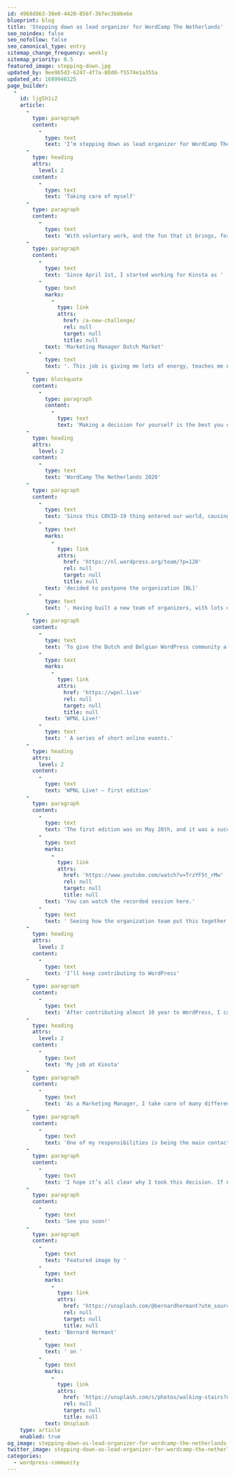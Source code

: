 ```yaml
---
id: 4968d863-30e0-4420-856f-36fec3b86e6e
blueprint: blog
title: 'Stepping down as lead organizer for WordCamp The Netherlands'
seo_noindex: false
seo_nofollow: false
seo_canonical_type: entry
sitemap_change_frequency: weekly
sitemap_priority: 0.5
featured_image: stepping-down.jpg
updated_by: 9ee9b5d3-6247-4f7a-80d0-f5574e1a355a
updated_at: 1689946125
page_builder:
  -
    id: ljg5h1i2
    article:
      -
        type: paragraph
        content:
          -
            type: text
            text: 'I’m stepping down as lead organizer for WordCamp The Netherlands. Not an easy decision, but one I had to make. For myself.'
      -
        type: heading
        attrs:
          level: 2
        content:
          -
            type: text
            text: 'Taking care of myself'
      -
        type: paragraph
        content:
          -
            type: text
            text: 'With voluntary work, and the fun that it brings, for me the danger arises to accept too many tasks and drown in too much work. I like it so much, that I tend to accept too much. Also, besides doing voluntary work for the WordPress community, paid work has to be done also.'
      -
        type: paragraph
        content:
          -
            type: text
            text: 'Since April 1st, I started working for Kinsta as '
          -
            type: text
            marks:
              -
                type: link
                attrs:
                  href: /a-new-challenge/
                  rel: null
                  target: null
                  title: null
            text: 'Marketing Manager Dutch Market'
          -
            type: text
            text: '. This job is giving me lots of energy, teaches me new skills, makes me get to know a lot of new people and, which should be no surprise for a new job, takes time to get into my system. I really like to keep the balance level for voluntary work and paid work, this keeps me productive on both sides, and maybe even more important, prevents me from getting too busy which may result in not getting work done, or getting stressed out to get it done.'
      -
        type: blockquote
        content:
          -
            type: paragraph
            content:
              -
                type: text
                text: 'Making a decision for yourself is the best you can do.'
      -
        type: heading
        attrs:
          level: 2
        content:
          -
            type: text
            text: 'WordCamp The Netherlands 2020'
      -
        type: paragraph
        content:
          -
            type: text
            text: 'Since this COVID-19 thing entered our world, causing lot’s of tragic things to happen worldwide, lots of WordCamps have shifted to being online events. The WCNL organizing team really wanted to do a live, in-person event, so we '
          -
            type: text
            marks:
              -
                type: link
                attrs:
                  href: 'https://nl.wordpress.org/team/?p=120'
                  rel: null
                  target: null
                  title: null
            text: 'decided to postpone the organization [NL]'
          -
            type: text
            text: '. Having built a new team of organizers, with lots of energy to start, this felt bad. It was the best thing we could do however.'
      -
        type: paragraph
        content:
          -
            type: text
            text: 'To give the Dutch and Belgian WordPress community a change to meetup and share knowledge we decided to organize '
          -
            type: text
            marks:
              -
                type: link
                attrs:
                  href: 'https://wpnl.live'
                  rel: null
                  target: null
                  title: null
            text: 'WPNL Live!'
          -
            type: text
            text: ' A series of short online events.'
      -
        type: heading
        attrs:
          level: 2
        content:
          -
            type: text
            text: 'WPNL Live! – first edition'
      -
        type: paragraph
        content:
          -
            type: text
            text: 'The first edition was on May 28th, and it was a success. '
          -
            type: text
            marks:
              -
                type: link
                attrs:
                  href: 'https://www.youtube.com/watch?v=TrzYF5t_rMw'
                  rel: null
                  target: null
                  title: null
            text: 'You can watch the recorded session here.'
          -
            type: text
            text: ' Seeing how the organization team put this together, how the event was and how happy the attendees were, gave me a very good feeling about stepping down as lead organizer. Yes, I’ve had this thought for a while now…'
      -
        type: heading
        attrs:
          level: 2
        content:
          -
            type: text
            text: 'I’ll keep contributing to WordPress'
      -
        type: paragraph
        content:
          -
            type: text
            text: 'After contributing almost 10 year to WordPress, I can say for sure, I will not stop doing that. Except when things happen that I have no power over, but let’s not go there. I will be available for mentoring our new Dutch lead organizer, other organizers, and volunteers. Teaching others the details of the WordPress Community is something I really enjoy doing. WordPress is in my system and I’m happy it’s there.'
      -
        type: heading
        attrs:
          level: 2
        content:
          -
            type: text
            text: 'My job at Kinsta'
      -
        type: paragraph
        content:
          -
            type: text
            text: 'As a Marketing Manager, I take care of many different tasks for Kinsta.'
      -
        type: paragraph
        content:
          -
            type: text
            text: 'One of my responsibilities is being the main contact for WordCamp related communications between WordCamp organizers and Kinsta. Having this role might bring conflict of interest if I’m also a lead organizer. Of course I would keep both roles separated, but to prevent people from seeing a conflict here, I decided it’s best to drop the lead organizer role.'
      -
        type: paragraph
        content:
          -
            type: text
            text: 'I hope it’s all clear why I took this decision. If not, please reach out to me.'
      -
        type: paragraph
        content:
          -
            type: text
            text: 'See you soon!'
      -
        type: paragraph
        content:
          -
            type: text
            text: 'Featured image by '
          -
            type: text
            marks:
              -
                type: link
                attrs:
                  href: 'https://unsplash.com/@bernardhermant?utm_source=unsplash&utm_medium=referral&utm_content=creditCopyText'
                  rel: null
                  target: null
                  title: null
            text: 'Bernard Hermant'
          -
            type: text
            text: ' on '
          -
            type: text
            marks:
              -
                type: link
                attrs:
                  href: 'https://unsplash.com/s/photos/walking-stairs?utm_source=unsplash&utm_medium=referral&utm_content=creditCopyText'
                  rel: null
                  target: null
                  title: null
            text: Unsplash
    type: article
    enabled: true
og_image: stepping-down-as-lead-organizer-for-wordcamp-the-netherlands-og-1756580816.png
twitter_image: stepping-down-as-lead-organizer-for-wordcamp-the-netherlands-twitter-1687983201.png
categories:
  - wordpress-community
---
```

